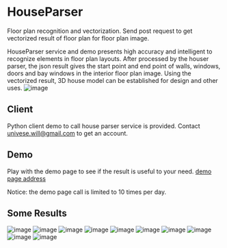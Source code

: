 # HouseParser
Floor plan recognition and vectorization. Send post request to get vectorized result of floor plan for floor plan image.

HouseParser service and demo presents high accuracy and intelligent to recognize elements in floor plan layouts. After processed by the houser parser, the json result gives the start point and end point of walls, windows, doors and bay windows in the interior floor plan image. Using the vectorized result, 3D house model can be established for design and other uses.
![image](https://github.com/universewill/HouserPaser/blob/main/771.jpg.jpg)

## Client
Python client demo to call house parser service is provided. Contact univese.will@gmail.com to get an account.

## Demo
Play with the demo page to see if the result is useful to your need.
[demo page address](http://222.67.185.0:9595/house_parser_demo)

Notice: the demo page call is limited to 10 times per day.

## Some Results
![image](https://github.com/universewill/HouserPaser/blob/main/1178.jpg.jpg)
![image](https://github.com/universewill/HouserPaser/blob/main/415.jpg.jpg)
![image](https://github.com/universewill/HouserPaser/blob/main/599.jpg.jpg)
![image](https://github.com/universewill/HouserPaser/blob/main/1023.jpg.jpg)
![image](https://github.com/universewill/HouserPaser/blob/main/602.jpg.jpg)
![image](https://github.com/universewill/HouserPaser/blob/main/762.jpg.jpg)
![image](https://github.com/universewill/HouserPaser/blob/main/764.jpg.jpg)
![image](https://github.com/universewill/HouserPaser/blob/main/771.jpg.jpg)
![image](https://github.com/universewill/HouserPaser/blob/main/776.jpg.jpg)
![image](https://github.com/universewill/HouserPaser/blob/main/983.jpg.jpg)
